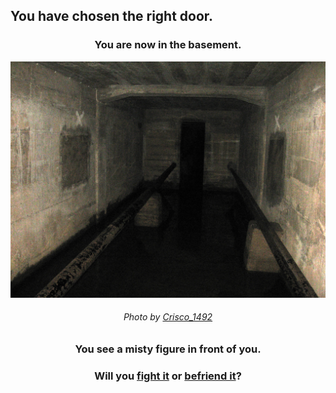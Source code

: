 ## You have chosen the right door.

<h3 align="center">You are now in the basement.</h3>

<p align="center">
  <img src="../pictures/basement.jpg"/>
  <h6 align="center">
    <i>Photo by <a href="https://commons.wikipedia.org/wiki/User:Crisco_1492">Crisco_1492</a></i>
  </h6>
</p>

<h3 align="center">You see a misty figure in front of you.</h3>
<h3 align="center">
  Will you <a href="fight.md">fight it</a> or <a href="befriend.md"> befriend it</a>?
</h3>


